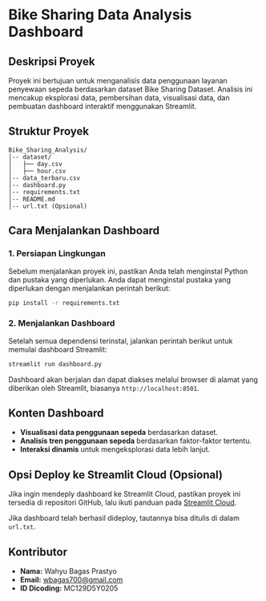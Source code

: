 # Bike Sharing Data Analysis Dashboard

## Deskripsi Proyek

Proyek ini bertujuan untuk menganalisis data penggunaan layanan penyewaan sepeda berdasarkan dataset Bike Sharing Dataset. Analisis ini mencakup eksplorasi data, pembersihan data, visualisasi data, dan pembuatan dashboard interaktif menggunakan Streamlit.

## Struktur Proyek

```
Bike_Sharing_Analysis/
│-- dataset/
│   ├── day.csv
│   ├── hour.csv
│-- data_terbaru.csv
│-- dashboard.py
│-- requirements.txt
│-- README.md
│-- url.txt (Opsional)
```

## Cara Menjalankan Dashboard

### 1. Persiapan Lingkungan
Sebelum menjalankan proyek ini, pastikan Anda telah menginstal Python dan pustaka yang diperlukan. Anda dapat menginstal pustaka yang diperlukan dengan menjalankan perintah berikut:

```bash
pip install -r requirements.txt
```

### 2. Menjalankan Dashboard
Setelah semua dependensi terinstal, jalankan perintah berikut untuk memulai dashboard Streamlit:

```bash
streamlit run dashboard.py
```

Dashboard akan berjalan dan dapat diakses melalui browser di alamat yang diberikan oleh Streamlit, biasanya `http://localhost:8501`.

## Konten Dashboard
- **Visualisasi data penggunaan sepeda** berdasarkan dataset.
- **Analisis tren penggunaan sepeda** berdasarkan faktor-faktor tertentu.
- **Interaksi dinamis** untuk mengeksplorasi data lebih lanjut.

## Opsi Deploy ke Streamlit Cloud (Opsional)
Jika ingin mendeply dashboard ke Streamlit Cloud, pastikan proyek ini tersedia di repositori GitHub, lalu ikuti panduan pada [Streamlit Cloud](https://share.streamlit.io/).

Jika dashboard telah berhasil dideploy, tautannya bisa ditulis di dalam `url.txt`.

## Kontributor
- **Nama:** Wahyu Bagas Prastyo
- **Email:** wbagas700@gmail.com
- **ID Dicoding:** MC129D5Y0205



